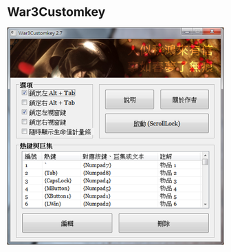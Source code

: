 # War3Customkey

![screenschot](https://raw.githubusercontent.com/changyuheng/war3customkey/master/screenshot.png)
